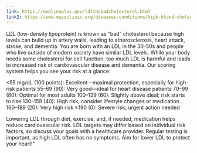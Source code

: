 ```yaml
---
link: https://medlineplus.gov/ldlthebadcholesterol.html
link2: https://www.mayoclinic.org/diseases-conditions/high-blood-cholesterol/diagnosis-treatment/drc-20350806
---
```


LDL (low-density lipoprotein) is known as “bad” cholesterol because high levels can build up in artery walls, leading to atherosclerosis, heart attack, stroke, and dementia.
You are born with an LDL in the 30-50s and people who live outside of modern society have similar LDL levels.
While your body needs some cholesterol for cell function, too much LDL is harmful and leads to increased risk of cardiovascular disease and dementia.
Our scoring system helps you see your risk at a glance:

<55 mg/dL (100 points): Excellent—maximal protection, especially for high-risk patients
55–69 (90): Very good—ideal for heart disease patients
70–99 (80): Optimal for most adults
100–129 (60): Slightly above ideal; risk starts to rise
130–159 (40): High risk; consider lifestyle changes or medication
160–189 (20): Very high risk
≥190 (0): Severe risk; urgent action needed

Lowering LDL through diet, exercise, and, if needed, medication helps reduce cardiovascular risk.
LDL targets may differ based on individual risk factors, so discuss your goals with a healthcare provider. Regular testing is important, as high LDL often has no symptoms.
Aim for lower LDL to protect your heart!"
